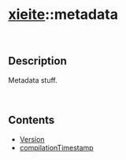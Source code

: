 # [xieite](./xieite.md)\:\:metadata

&nbsp;

## Description
Metadata stuff.

&nbsp;

## Contents
- [Version](./namespaces/metadata/version.md)
- [compilationTimestamp](./namespaces/metadata/compilation_timestamp.md)
